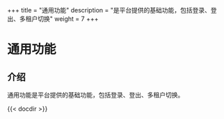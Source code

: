 ﻿+++
title = "通用功能"
description = "是平台提供的基础功能，包括登录、登出、多租户切换"
weight = 7
+++

# 通用功能

## 介绍

通用功能是平台提供的基础功能，包括登录、登出、多租户切换。

{{< docdir >}}